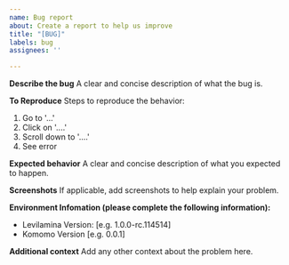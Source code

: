 ```yaml
---
name: Bug report
about: Create a report to help us improve
title: "[BUG]"
labels: bug
assignees: ''

---
```


**Describe the bug**
A clear and concise description of what the bug is.

**To Reproduce**
Steps to reproduce the behavior:
1. Go to '...'
2. Click on '....'
3. Scroll down to '....'
4. See error

**Expected behavior**
A clear and concise description of what you expected to happen.

**Screenshots**
If applicable, add screenshots to help explain your problem.

**Environment Infomation (please complete the following information):**
 - Levilamina Version: [e.g. 1.0.0-rc.114514]
 - Komomo Version [e.g. 0.0.1]

**Additional context**
Add any other context about the problem here.
